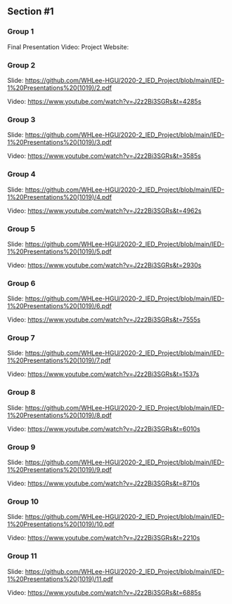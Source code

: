 ## Section #1

### Group 1
Final Presentation Video:
Project Website: 

### Group 2
Slide: https://github.com/WHLee-HGU/2020-2_IED_Project/blob/main/IED-1%20Presentations%20(1019)/2.pdf

Video: https://www.youtube.com/watch?v=J2z2Bi3SGRs&t=4285s

### Group 3
Slide: https://github.com/WHLee-HGU/2020-2_IED_Project/blob/main/IED-1%20Presentations%20(1019)/3.pdf

Video: https://www.youtube.com/watch?v=J2z2Bi3SGRs&t=3585s

### Group 4
Slide: https://github.com/WHLee-HGU/2020-2_IED_Project/blob/main/IED-1%20Presentations%20(1019)/4.pdf

Video: https://www.youtube.com/watch?v=J2z2Bi3SGRs&t=4962s

### Group 5
Slide: https://github.com/WHLee-HGU/2020-2_IED_Project/blob/main/IED-1%20Presentations%20(1019)/5.pdf

Video: https://www.youtube.com/watch?v=J2z2Bi3SGRs&t=2930s

### Group 6
Slide: https://github.com/WHLee-HGU/2020-2_IED_Project/blob/main/IED-1%20Presentations%20(1019)/6.pdf

Video: https://www.youtube.com/watch?v=J2z2Bi3SGRs&t=7555s

### Group 7
Slide: https://github.com/WHLee-HGU/2020-2_IED_Project/blob/main/IED-1%20Presentations%20(1019)/7.pdf

Video: https://www.youtube.com/watch?v=J2z2Bi3SGRs&t=1537s

### Group 8
Slide: https://github.com/WHLee-HGU/2020-2_IED_Project/blob/main/IED-1%20Presentations%20(1019)/8.pdf

Video: https://www.youtube.com/watch?v=J2z2Bi3SGRs&t=6010s

### Group 9
Slide: https://github.com/WHLee-HGU/2020-2_IED_Project/blob/main/IED-1%20Presentations%20(1019)/9.pdf

Video: https://www.youtube.com/watch?v=J2z2Bi3SGRs&t=8710s

### Group 10
Slide: https://github.com/WHLee-HGU/2020-2_IED_Project/blob/main/IED-1%20Presentations%20(1019)/10.pdf

Video: https://www.youtube.com/watch?v=J2z2Bi3SGRs&t=2210s

### Group 11
Slide: https://github.com/WHLee-HGU/2020-2_IED_Project/blob/main/IED-1%20Presentations%20(1019)/11.pdf

Video: https://www.youtube.com/watch?v=J2z2Bi3SGRs&t=6885s
